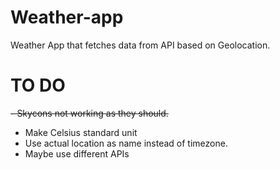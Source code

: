 # Weather-app
Weather App that fetches data from API based on Geolocation.

# TO DO
~~- Skycons not working as they should.~~
- Make Celsius standard unit
- Use actual location as name instead of timezone.
- Maybe use different APIs
